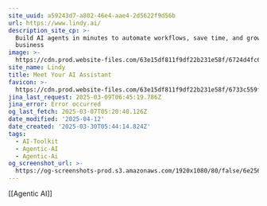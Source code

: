```yaml
---
site_uuid: a59243d7-a802-46e4-aae4-2d5622f9d56b
url: https://www.lindy.ai/
description_site_cp: >-
  Build AI agents in minutes to automate workflows, save time, and grow your
  business
image: >-
  https://cdn.prod.website-files.com/63e15df811f9df22b231e58f/6724d4fc6feb5bd8e70f34c3_opengraph-title.jpg
site_name: Lindy
title: Meet Your AI Assistant
favicon: >-
  https://cdn.prod.website-files.com/63e15df811f9df22b231e58f/6733c559fa6a679364b58973_32.png
jina_last_request: 2025-03-09T06:45:19.786Z
jina_error: Error occurred
og_last_fetch: 2025-03-07T05:20:40.126Z
date_modified: '2025-04-12'
date_created: '2025-03-30T05:44:14.824Z'
tags:
  - AI-Toolkit
  - Agentic-AI
  - Agentic-Ai
og_screenshot_url: >-
  https://og-screenshots-prod.s3.amazonaws.com/1920x1080/80/false/6e25654b1985f2e452b7996c3ca9892821fccebfb6979eaffcb9d50a323f8e66.jpeg
---
```





























[[Agentic AI]]
